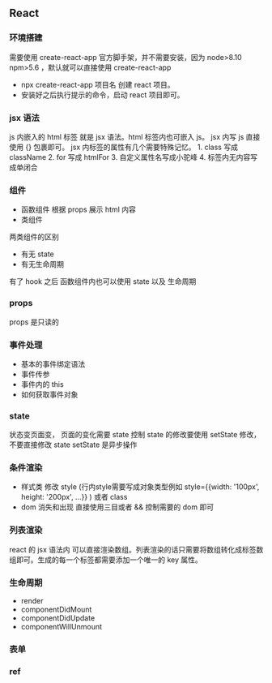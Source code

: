 ## React

### 环境搭建
需要使用 create-react-app 官方脚手架，并不需要安装，因为 node>8.10  npm>5.6 ，默认就可以直接使用 create-react-app
- npx create-react-app 项目名 创建 react 项目。
- 安装好之后执行提示的命令，启动 react 项目即可。


### jsx 语法
js 内嵌入的 html 标签 就是 jsx 语法。html 标签内也可嵌入 js。 jsx 内写 js 直接使用 {} 包裹即可。 jsx 内标签的属性有几个需要特殊记忆。 1. class 写成 className   2. for 写成 htmlFor  3. 自定义属性名写成小驼峰 4. 标签内无内容写成单闭合

### 组件
- 函数组件 根据 props 展示 html 内容
- 类组件

两类组件的区别
- 有无 state 
- 有无生命周期

有了 hook 之后 函数组件内也可以使用 state 以及 生命周期

### props
props 是只读的

### 事件处理
- 基本的事件绑定语法
- 事件传参
- 事件内的 this
- 如何获取事件对象

### state
状态变页面变， 页面的变化需要 state 控制
state 的修改要使用 setState 修改， 不要直接修改 state 
setState 是异步操作

### 条件渲染
- 样式类   修改 style (行内style需要写成对象类型例如  style={{width: '100px', height: '200px', ...}} ) 或者 class
- dom 消失和出现   直接使用三目或者 && 控制需要的 dom 即可

### 列表渲染
react 的 jsx 语法内 可以直接渲染数组。列表渲染的话只需要将数组转化成标签数组即可。生成的每一个标签都需要添加一个唯一的 key 属性。

### 生命周期
- render
- componentDidMount
- componentDidUpdate
- componentWillUnmount

### 表单

### ref